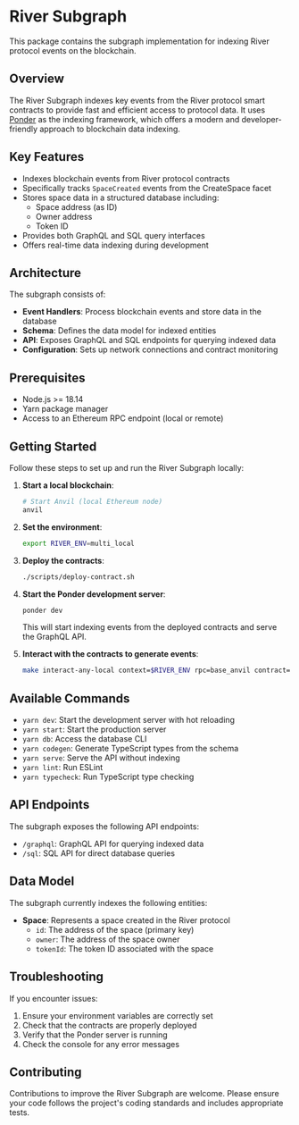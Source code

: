 # River Subgraph

This package contains the subgraph implementation for indexing River protocol events on the blockchain.

## Overview

The River Subgraph indexes key events from the River protocol smart contracts to provide fast and efficient access to protocol data. It uses [Ponder](https://ponder.sh/) as the indexing framework, which offers a modern and developer-friendly approach to blockchain data indexing.

## Key Features

- Indexes blockchain events from River protocol contracts
- Specifically tracks `SpaceCreated` events from the CreateSpace facet
- Stores space data in a structured database including:
  - Space address (as ID)
  - Owner address
  - Token ID
- Provides both GraphQL and SQL query interfaces
- Offers real-time data indexing during development

## Architecture

The subgraph consists of:

- **Event Handlers**: Process blockchain events and store data in the database
- **Schema**: Defines the data model for indexed entities
- **API**: Exposes GraphQL and SQL endpoints for querying indexed data
- **Configuration**: Sets up network connections and contract monitoring

## Prerequisites

- Node.js >= 18.14
- Yarn package manager
- Access to an Ethereum RPC endpoint (local or remote)

## Getting Started

Follow these steps to set up and run the River Subgraph locally:

1. **Start a local blockchain**:

   ```bash
   # Start Anvil (local Ethereum node)
   anvil
   ```

2. **Set the environment**:

   ```bash
   export RIVER_ENV=multi_local
   ```

3. **Deploy the contracts**:

   ```bash
   ./scripts/deploy-contract.sh
   ```

4. **Start the Ponder development server**:

   ```bash
   ponder dev
   ```

   This will start indexing events from the deployed contracts and serve the GraphQL API.

5. **Interact with the contracts to generate events**:
   ```bash
   make interact-any-local context=$RIVER_ENV rpc=base_anvil contract=InteractCreateSpace
   ```

## Available Commands

- `yarn dev`: Start the development server with hot reloading
- `yarn start`: Start the production server
- `yarn db`: Access the database CLI
- `yarn codegen`: Generate TypeScript types from the schema
- `yarn serve`: Serve the API without indexing
- `yarn lint`: Run ESLint
- `yarn typecheck`: Run TypeScript type checking

## API Endpoints

The subgraph exposes the following API endpoints:

- `/graphql`: GraphQL API for querying indexed data
- `/sql`: SQL API for direct database queries

## Data Model

The subgraph currently indexes the following entities:

- **Space**: Represents a space created in the River protocol
  - `id`: The address of the space (primary key)
  - `owner`: The address of the space owner
  - `tokenId`: The token ID associated with the space

## Troubleshooting

If you encounter issues:

1. Ensure your environment variables are correctly set
2. Check that the contracts are properly deployed
3. Verify that the Ponder server is running
4. Check the console for any error messages

## Contributing

Contributions to improve the River Subgraph are welcome. Please ensure your code follows the project's coding standards and includes appropriate tests.
